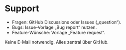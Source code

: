 # Support

- Fragen: GitHub Discussions oder Issues („question“).
- Bugs: Issue-Vorlage „Bug report“ nutzen.
- Feature-Wünsche: Vorlage „Feature request“.

Keine E-Mail notwendig. Alles zentral über GitHub.
